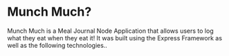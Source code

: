 # Munch Much?
Munch Much is a Meal Journal Node Application that allows users to log what they eat when they eat it! It was built using the Express Framework as well as the following technologies..

